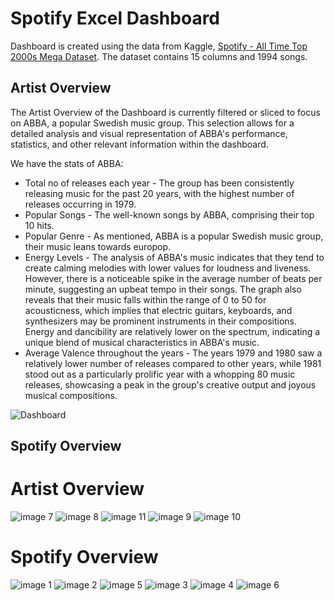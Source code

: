 # Spotify Excel Dashboard
Dashboard is created using the data from Kaggle, [Spotify - All Time Top 2000s Mega Dataset](https://www.kaggle.com/datasets/iamsumat/spotify-top-2000s-mega-dataset). The dataset contains 15 columns and 1994 songs. 

## Artist Overview
The Artist Overview of the Dashboard is currently filtered or sliced to focus on ABBA, a popular Swedish music group. This selection allows for a detailed analysis and visual representation of ABBA's performance, statistics, and other relevant information within the dashboard.

We have the stats of ABBA: 
- Total no of releases each year - The group has been consistently releasing music for the past 20 years, with the highest number of releases occurring in 1979.
- Popular Songs - The well-known songs by ABBA, comprising their top 10 hits.
- Popular Genre - As mentioned, ABBA is a popular Swedish music group, their music leans towards europop.
- Energy Levels - The analysis of ABBA's music indicates that they tend to create calming melodies with lower values for loudness and liveness. However, there is a noticeable spike in the average number of beats per minute, suggesting an upbeat tempo in their songs. The graph also reveals that their music falls within the range of 0 to 50 for acousticness, which implies that electric guitars, keyboards, and synthesizers may be prominent instruments in their compositions. Energy and dancibility are relatively lower on the spectrum, indicating a unique blend of musical characteristics in ABBA's music.
- Average Valence throughout the years - The years 1979 and 1980 saw a relatively lower number of releases compared to other years, while 1981 stood out as a particularly prolific year with a whopping 80 music releases, showcasing a peak in the group's creative output and joyous musical compositions.

![Dashboard](https://user-images.githubusercontent.com/116041695/232645063-471f0219-c6d3-484d-8328-d2b32136f82c.png)

## Spotify Overview

# Artist Overview
![image 7](https://user-images.githubusercontent.com/116041695/232385848-452a16d7-bfea-428d-be61-3677c866484f.png)
![image 8](https://user-images.githubusercontent.com/116041695/232385869-e9b93c29-6749-4d73-985e-1f8268cd1a6b.png)
![image 11](https://user-images.githubusercontent.com/116041695/232385980-7ab62cb0-25a4-4e85-bc93-1de30c316544.png)
![image 9](https://user-images.githubusercontent.com/116041695/232386030-01d21792-482d-430b-ae8f-7921d06c93ef.png)
![image 10](https://user-images.githubusercontent.com/116041695/232386081-d5bf57ee-ef51-47d7-a548-774f19a0c812.png)

# Spotify Overview
![image 1](https://user-images.githubusercontent.com/116041695/232386194-30a028d3-baa2-45db-909f-4d12a21849c9.png)
![image 2](https://user-images.githubusercontent.com/116041695/232386241-1074d365-7a49-4e0d-9d51-5a1d307aea25.png)
![image 5](https://user-images.githubusercontent.com/116041695/232386283-d1ffedb9-a60e-48e0-8ff5-302da92fe138.png)
![image 3](https://user-images.githubusercontent.com/116041695/232386358-578f2bf2-d766-4b22-bba9-728227adea4e.png)
![image 4](https://user-images.githubusercontent.com/116041695/232386398-9b4f56da-a28d-4212-ac41-bafc8370069f.png)
![image 6](https://user-images.githubusercontent.com/116041695/232386446-b6c3fd19-2a09-47d5-8527-172ec1cd058d.png)
